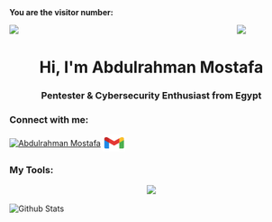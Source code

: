 <br><br>
**You are the visitor number:**

<p>
  <a href="https://count.getloli.com/"><img src="https://count.getloli.com/get/@:AbdulrahmanMostafa"></a>
  <img src="https://media.giphy.com/media/M9gbBd9nbDrOTu1Mqx/giphy.gif" align="right" width="100"/>
</p>

<h1 align="center">Hi, I'm Abdulrahman Mostafa</h1>
<h3 align="center">Pentester & Cybersecurity Enthusiast from Egypt</h3>

<h3 align="left">Connect with me:</h3>
<p align="left">
<a href="https://www.linkedin.com/in/abdelrahman-mostafa-1901aa22a" target="_blank"><img align="center" src="https://raw.githubusercontent.com/rahuldkjain/github-profile-readme-generator/master/src/images/icons/Social/linked-in-alt.svg" alt="Abdulrahman Mostafa" height="30" width="40" /></a>
<a href="mailto:abdelrahmanmostafa.dev@gmail.com" target="_blank"><img align="center" src="https://raw.githubusercontent.com/rahuldkjain/github-profile-readme-generator/master/src/images/icons/Social/gmail.svg" alt="Email" height="30" width="40" /></a>
</p>

<h3>My Tools:</h3>
<p align="center">
  <a href="https://www.linkedin.com/in/abdelrahman-mostafa-1901aa22a" target="_blank">
     <img src="https://skillicons.dev/icons?i=windows,ubuntu,linux,kali,powershell,bash,git,github,md,cpp,python,html,css,js,php,c,postman,vim,vscode,pycharm,discord,stackoverflow,figma,gmail,mysql,burp,wireshark,nmap"/>
  </a>
</p>

![Github Stats](https://github-readme-stats.vercel.app/api?username=AbdulrahmanMostafa&bg_color=1e1e1e,3d3d5c,5a2a68&title_color=fff&text_color=fff)

